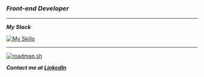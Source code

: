 ### ***Front-end Developer*** 

---

***My Stack***

[![My Skills](https://skillicons.dev/icons?i=js,css,html,git,github,nextjs,react,tailwind)](https://skillicons.dev)

---

[![roadmap.sh](https://api.roadmap.sh/v1-badge/wide/64b4a7bf0a49b0be0ed38892?variant=dark)](https://roadmap.sh)

***Contact me at [LinkedIn](https://www.linkedin.com/in/mrnzdev/)***

